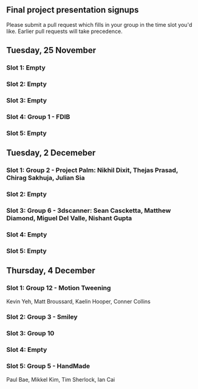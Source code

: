 ## Final project presentation signups
Please submit a pull request which fills in your group in the time slot you'd like. Earlier pull requests will take precedence.

## Tuesday, 25 November
### Slot 1: Empty
### Slot 2: Empty
### Slot 3: Empty
### Slot 4: Group 1 - FDIB
### Slot 5: Empty

## Tuesday, 2 Decemeber
### Slot 1: Group 2 - Project Palm: Nikhil Dixit, Thejas Prasad, Chirag Sakhuja, Julian Sia
### Slot 2: Empty
### Slot 3: Group 6 - 3dscanner: Sean Cascketta, Matthew Diamond, Miguel Del Valle, Nishant Gupta
### Slot 4: Empty
### Slot 5: Empty

## Thursday, 4 December
### Slot 1: Group 12 - Motion Tweening
Kevin Yeh, Matt Broussard, Kaelin Hooper, Conner Collins
### Slot 2: Group 3 - Smiley
### Slot 3: Group 10
### Slot 4: Empty
### Slot 5: Group 5 - HandMade
Paul Bae, Mikkel Kim, Tim Sherlock, Ian Cai
